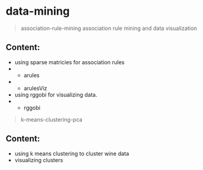 # data-mining

> association-rule-mining
association rule mining and data visualization
## Content: 
* using sparse matricies for association rules
* * arules
* * arulesViz
* using rggobi for visualizing data.
* * rggobi

> k-means-clustering-pca
## Content: 
* using k means clustering to cluster wine data
* visualizing clusters


